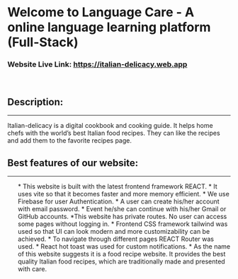 # Welcome to Language Care - A online language learning platform (Full-Stack)

### Website Live Link:  https://italian-delicacy.web.app

<br>

## Description:
<hr>
Italian-delicacy is a digital cookbook and cooking guide. It helps home chefs with the world’s best Italian food recipes. They can like the recipes and add them to the favorite recipes page. 

## Best features of our website:
<hr>
<ol>
* This website is built with the latest frontend framework REACT. 
* It uses vite so that it becomes faster and more memory efficient.
* We use Firebase for user Authentication. 
* A user can create his/her account with email password.
* Event he/she can continue with his/her Gmail or GitHub accounts.
*This website has private routes. No user can access some pages without logging in.
* Frontend CSS framework tailwind was used so that UI can look modern and more customizability can be achieved.   
* To navigate through different pages REACT Router was used.
* React hot toast was used for custom notifications.
* As the name of this website suggests it is a food recipe website. It provides the best quality Italian food recipes, which are traditionally made and presented with care.

